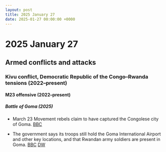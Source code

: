 ```yaml
---
layout: post
title: 2025 January 27
date: 2025-01-27 00:00:00 +0000
---
```


# 2025 January 27

## Armed conflicts and attacks

### Kivu conflict, Democratic Republic of the Congo–Rwanda tensions (2022–present)

#### M23 offensive (2022–present)

##### Battle of Goma (2025)

- March 23 Movement rebels claim to have captured the Congolese city of Goma. [BBC](https://www.bbc.com/news/articles/c0qwlkydxxko)

- The government says its troops still hold the Goma International Airport and other key locations, and that Rwandan army soldiers are present in Goma. [BBC](https://www.bbc.com/news/articles/c0qwlkydxxko) [DW](https://www.dw.com/en/dr-congo-says-rwanda-army-in-goma/a-71422564)